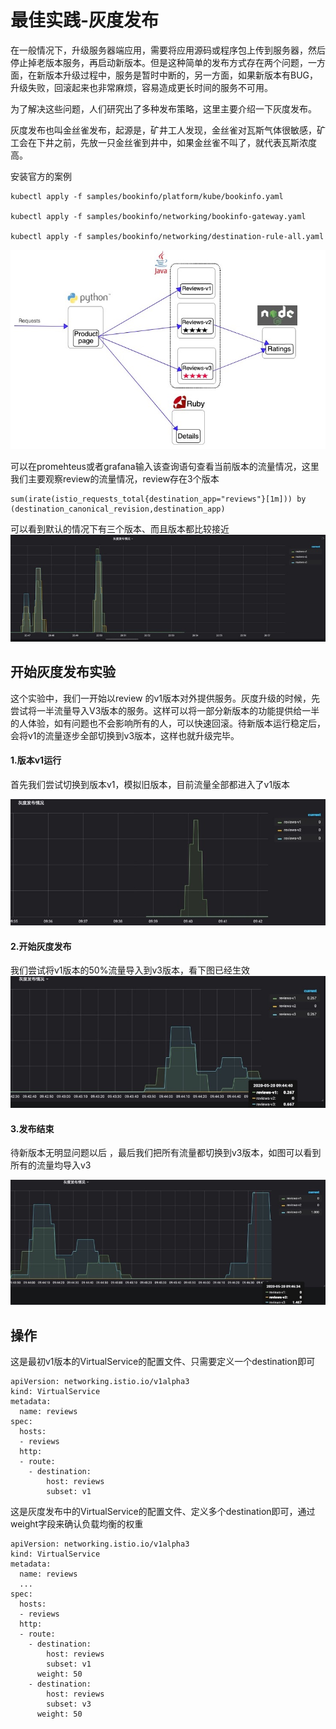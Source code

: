 # 最佳实践-灰度发布

在一般情况下，升级服务器端应用，需要将应用源码或程序包上传到服务器，然后停止掉老版本服务，再启动新版本。但是这种简单的发布方式存在两个问题，一方面，在新版本升级过程中，服务是暂时中断的，另一方面，如果新版本有BUG，升级失败，回滚起来也非常麻烦，容易造成更长时间的服务不可用。

为了解决这些问题，人们研究出了多种发布策略，这里主要介绍一下灰度发布。

灰度发布也叫金丝雀发布，起源是，矿井工人发现，金丝雀对瓦斯气体很敏感，矿工会在下井之前，先放一只金丝雀到井中，如果金丝雀不叫了，就代表瓦斯浓度高。

安装官方的案例
```
kubectl apply -f samples/bookinfo/platform/kube/bookinfo.yaml

kubectl apply -f samples/bookinfo/networking/bookinfo-gateway.yaml

kubectl apply -f samples/bookinfo/networking/destination-rule-all.yaml
```
![image-20200616175318854](.assets/image-20200616175318854.png)


可以在promehteus或者grafana输入该查询语句查看当前版本的流量情况，这里我们主要观察review的流量情况，review存在3个版本
```
sum(irate(istio_requests_total{destination_app="reviews"}[1m])) by (destination_canonical_revision,destination_app)
```

可以看到默认的情况下有三个版本、而且版本都比较接近
![image-20200616175334779](.assets/image-20200616175334779.png)


## 开始灰度发布实验
这个实验中，我们一开始以review 的v1版本对外提供服务。灰度升级的时候，先尝试将一半流量导入V3版本的服务。这样可以将一部分新版本的功能提供给一半的人体验，如有问题也不会影响所有的人，可以快速回滚。待新版本运行稳定后，会将v1的流量逐步全部切换到v3版本，这样也就升级完毕。
#### 1.版本v1运行
首先我们尝试切换到版本v1，模拟旧版本，目前流量全部都进入了v1版本

![image-20200616175349406](.assets/image-20200616175349406.png)



#### 2.开始灰度发布
我们尝试将v1版本的50%流量导入到v3版本，看下图已经生效
![image-20200616175401832](.assets/image-20200616175401832.png)


#### 3.发布结束
待新版本无明显问题以后 ，最后我们把所有流量都切换到v3版本，如图可以看到所有的流量均导入v3

![image-20200616175422161](.assets/image-20200616175422161.png)


## 操作
这是最初v1版本的VirtualService的配置文件、只需要定义一个destination即可
```
apiVersion: networking.istio.io/v1alpha3
kind: VirtualService
metadata:
  name: reviews
spec:
  hosts:
  - reviews
  http:
  - route:
    - destination:
        host: reviews
        subset: v1
```


这是灰度发布中的VirtualService的配置文件、定义多个destination即可，通过weight字段来确认负载均衡的权重
```
apiVersion: networking.istio.io/v1alpha3
kind: VirtualService
metadata:
  name: reviews
  ...
spec:
  hosts:
  - reviews
  http:
  - route:
    - destination:
        host: reviews
        subset: v1
      weight: 50
    - destination:
        host: reviews
        subset: v3
      weight: 50
```